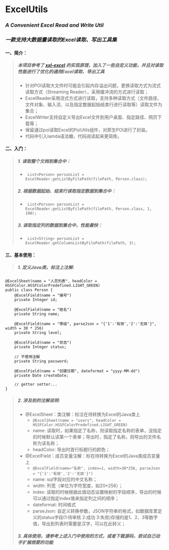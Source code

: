 # ExcelUtils
### _A Convenient Excel Read and Write Util_
### _一款支持大数据量读取的Excel读取、写出工具集_
#### 一、简介：
> ##### 本项目参考了 [xxl-excel](https://github.com/xuxueli/xxl-excel) 的实现原理，加入了一些自定义功能，并且对读取性能进行了优化的通用Excel读取、导出工具
> * 针对POI读取大文件时可能会引起内存溢出问题，更换读取方式为流式读取方式（Streaming Reader），采用缓冲流的方式进行读取；
> * ExcelReader采用流式方式进行读取，支持多种读取方式（文件路径、文件对象、输入流、以及指定数据起始结束行进行读取等）读取文件为集合；
> * ExcelWriter支持自定义导出Excel文件到用户桌面、指定路径、网页下载等；
> * 保留通过poi读取Excel的PoiUtils组件，对原生POI进行了封装。
> * 代码中引入lamda语法糖，代码阅读起来更简练。
#### 二、入门：
> ##### 1. 读取整个文档到集合中：
> * ``` List<Person> personList = ExcelReader.getListByFilePath(filePath, Person.class);```
> ##### 2. 根据数据起始、结束行读取指定数据到集合中：
> * ``` List<Person> personList = ExcelReader.getListByFilePath(filePath, Person.class, 1, 100);```
> ##### 3. 读取指定列的数据到集合中，性能最快：
> * ``` List<String> personList = ExcelReader.getColumnListByFilePath(filePath, 3);```
#### 三、基本使用：
> ##### 1. 定义Java类，标注上注解:
```
@ExcelSheet(name = "人员列表", headColor = HSSFColor.HSSFColorPredefined.LIGHT_GREEN)
public class Person {
    @ExcelField(name = "编号")
    private Integer id;

    @ExcelField(name = "姓名")
    private String name;

    @ExcelField(name = "等级", parseJson = "{'1':'有效','2':'无效'}", width = 30 * 256)
    private String level;

    @ExcelField(name = "状态")
    private Integer status;

    // 不使用注解
    private String password;

    @ExcelField(name = "创建日期", dateformat = "yyyy-MM-dd")
    private Date createDate;

    // getter setter...
}
```
> ##### 2. 涉及到的注解说明:
> + @ExcelSheet：类注解：标注在待转换为Excel的Java类上
>   - `@ExcelSheet(name = "users", headColor = HSSFColor.HSSFColorPredefined.LIGHT_GREEN)`
>   - name: 读取时，如果指定了名称，则读取指定名称的表单，没指定的时候默认读第一个表单；导出时，指定了名称，则导出的文件名称为该名称；
>   - headColor: 导出时首行标题行的颜色；
> + @ExcelField：成员变量注解：标在待转换为Excel的Java类成员变量上
>   - `@ExcelField(name="名称", index=1, width=30*256, parseJson = "{'1':'有效','2':'无效'}")`
>   - name: sql字段对应的中文名称；
>   - width: 列宽（单位为字符宽度，如20*256）；
>   - index: 读取的时候根据此值动态设置映射的字段顺序，导出的时候可以通过指定index值来指定列之间的顺序；
>   - dateformat: 时间格式
>   - parseJson: 自定义转换参数，JSON字符串的格式，如数据库里定义的status字段(1:待审核 2:成功 3:失败)存储的是1、2、3等数字值，导出到列表时需要是汉字，可以在此转义；
> ##### 3. 具体使用，请参考上述入门中使用的方式，或者下载源码，尝试自己动手扩展想要的功能

